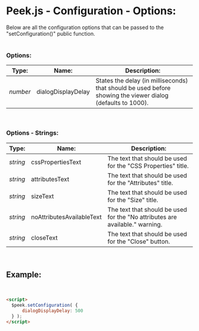 # Peek.js - Configuration - Options:

Below are all the configuration options that can be passed to the "setConfiguration()" public function.
<br>
<br>


### Options:

| Type: | Name: | Description: |
| --- | --- | --- |
| *number* | dialogDisplayDelay | States the delay (in milliseconds) that should be used before showing the viewer dialog (defaults to 1000). |

<br/>


### Options - Strings:

| Type: | Name: | Description: |
| --- | --- | --- |
| *string* | cssPropertiesText | The text that should be used for the "CSS Properties" title. |
| *string* | attributesText | The text that should be used for the "Attributes" title. |
| *string* | sizeText | The text that should be used for the "Size" title. |
| *string* | noAttributesAvailableText | The text that should be used for the "No attributes are available." warning. |
| *string* | closeText | The text that should be used for the "Close" button. |

<br/>


## Example:
<br/>

```markdown
<script> 
  $peek.setConfiguration( {
      dialogDisplayDelay: 500
  } );
</script>
```